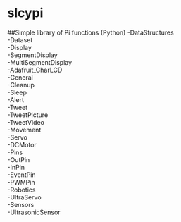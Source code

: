 # slcypi
##Simple library of Pi functions (Python)
-DataStructures<br>
  -Dataset<br>
-Display<br>
  -SegmentDisplay<br>
  -MultiSegmentDisplay<br>
  -Adafruit_CharLCD<br>
-General<br>
  -Cleanup<br>
  -Sleep<br>
  -Alert<br>
  -Tweet<br>
  -TweetPicture<br>
  -TweetVideo<br>
-Movement<br>
  -Servo<br>
  -DCMotor<br>
-Pins<br>
  -OutPin<br>
  -InPin<br>
  -EventPin<br>
  -PWMPin<br>
-Robotics<br>
  -UltraServo<br>
-Sensors<br>
  -UltrasonicSensor<br>